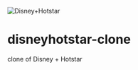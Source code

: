 ![Disney+Hotstar](https://user-images.githubusercontent.com/91772447/190691502-492e3c94-1812-4cfe-aa07-154cc4b98cf5.png)
# disneyhotstar-clone
clone of Disney + Hotstar
